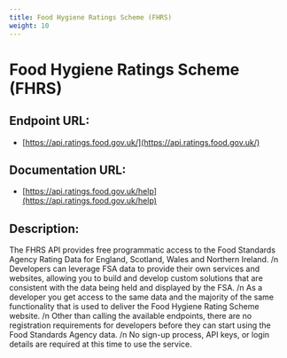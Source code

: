 ```yaml
---
title: Food Hygiene Ratings Scheme (FHRS)
weight: 10
---
```


# Food Hygiene Ratings Scheme (FHRS)

## Endpoint URL:
 - [https://api.ratings.food.gov.uk/](https://api.ratings.food.gov.uk/)

## Documentation URL:
 - [https://api.ratings.food.gov.uk/help](https://api.ratings.food.gov.uk/help)

## Description:
The FHRS API provides free programmatic access to the Food Standards Agency Rating Data for England, Scotland, Wales and Northern Ireland. /n Developers can leverage FSA data to provide their own services and websites, allowing you to build and develop custom solutions that are consistent with the data being held and displayed by the FSA. /n As a developer you get access to the same data and the majority of the same functionality that is used to deliver the Food Hygiene Rating Scheme website. /n Other than calling the available endpoints, there are no registration requirements for developers before they can start using the Food Standards Agency data. /n No sign-up process, API keys, or login details are required at this time to use the service.

